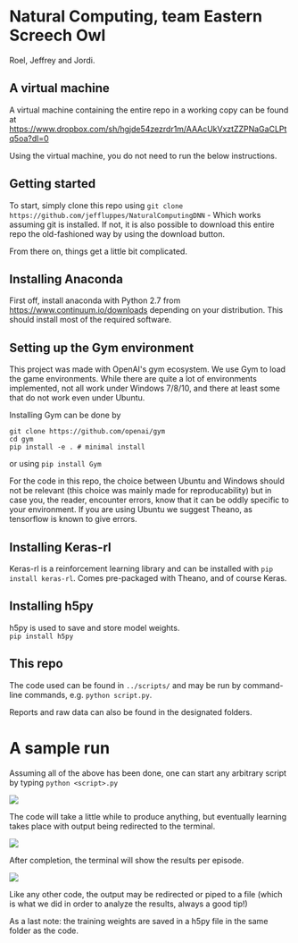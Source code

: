 # Natural Computing, team Eastern Screech Owl
Roel, Jeffrey and Jordi.

## A virtual machine
A virtual machine containing the entire repo in a working copy can be found at https://www.dropbox.com/sh/hgjde54zezrdr1m/AAAcUkVxztZZPNaGaCLPtq5oa?dl=0

Using the virtual machine, you do not need to run the below instructions. 

## Getting started
To start, simply clone this repo using 
`git clone https://github.com/jeffluppes/NaturalComputingDNN` - Which works assuming git is installed. If not, it is also possible to download this entire repo the old-fashioned way by using the download button.  

From there on, things get a little bit complicated.

## Installing Anaconda
First off, install anaconda with Python 2.7 from https://www.continuum.io/downloads depending on your distribution. This should install most of the required software.

## Setting up the Gym environment
This project was made with OpenAI's gym ecosystem. We use Gym to load the game environments. While there are quite a lot of environments implemented, not all work under Windows 7/8/10, and there at least some that do not work even under Ubuntu.

Installing Gym can be done by

    git clone https://github.com/openai/gym
    cd gym
    pip install -e . # minimal install

or using `pip install Gym`


For the code in this repo, the choice between Ubuntu and Windows should not be relevant (this choice was mainly made for reproducability) but in case you, the reader, encounter errors, know that it can be oddly specific to your environment. If you are using Ubuntu we suggest Theano, as tensorflow is known to give errors.

## Installing Keras-rl

Keras-rl is a reinforcement learning library and can be installed with `pip install keras-rl`. Comes pre-packaged with Theano, and of course Keras. 

## Installing h5py
h5py is used to save and store model weights.   
`pip install h5py`

## This repo
The code used can be found in `../scripts/` and may be run by command-line commands, e.g. `python script.py`.

Reports and raw data can also be found in the designated folders. 

# A sample run
Assuming all of the above has been done, one can start any arbitrary script by typing
`python <script>.py`

![](http://puu.sh/wvThG/295ba87328.png)

The code will take a little while to produce anything, but eventually learning takes place with output being redirected to the terminal. 

![](http://puu.sh/wvTt9/1b5d88daad.jpg)

After completion, the terminal will show the results per episode. 

![](http://puu.sh/wvTE0/c774db4b68.png)

Like any other code, the output may be redirected or piped to a file (which is what we did in order to analyze the results, always a good tip!)

As a last note: the training weights are saved in a h5py file in the same folder as the code.